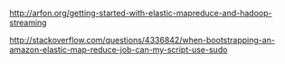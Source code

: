 http://arfon.org/getting-started-with-elastic-mapreduce-and-hadoop-streaming

http://stackoverflow.com/questions/4336842/when-bootstrapping-an-amazon-elastic-map-reduce-job-can-my-script-use-sudo

